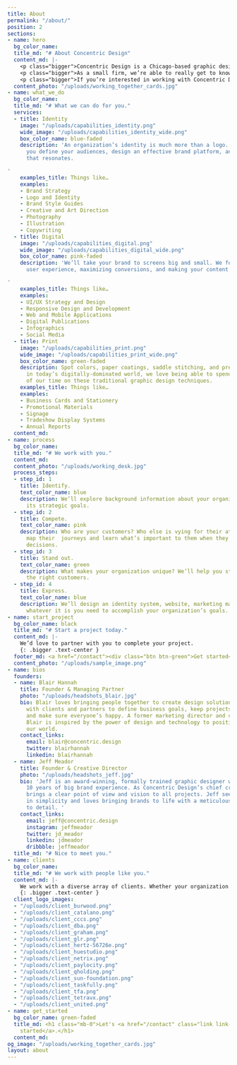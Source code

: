 ```yaml
---
title: About
permalink: "/about/"
position: 2
sections:
- name: hero
  bg_color_name: 
  title_md: "# About Concentric Design"
  content_md: |-
    <p class="bigger">Concentric Design is a Chicago-based graphic design firm that specializes in visual identity, website, and print design projects for a variety of clients seeking to positively impact their customers and communities. </p>
    <p class="bigger">As a small firm, we’re able to really get to know our customers and understand their culture and vision in order to provide solutions that work. Although we’re small, we’ve built relationships with creative partners that support us in providing quality results for diverse project types and sizes.</p>
    <p class="bigger">If you’re interested in working with Concentric Design, send us a note or give us a call. We can’t wait to <a href="/contact" class="link link-green">get started</a>.</p>
  content_photo: "/uploads/working_together_cards.jpg"
- name: what_we_do
  bg_color_name: 
  title_md: "# What we can do for you."
  services:
  - title: Identity
    image: "/uploads/capabilities_identity.png"
    wide_image: "/uploads/capabilities_identity_wide.png"
    box_color_name: blue-faded
    description: 'An organization’s identity is much more than a logo. We’ll help
      you define your audiences, design an effective brand platform, and deliver messaging
      that resonates.

'
    examples_title: Things like…
    examples:
    - Brand Strategy
    - Logo and Identity
    - Brand Style Guides
    - Creative and Art Direction
    - Photography
    - Illustration
    - Copywriting
  - title: Digital
    image: "/uploads/capabilities_digital.png"
    wide_image: "/uploads/capabilities_digital_wide.png"
    box_color_name: pink-faded
    description: 'We’ll take your brand to screens big and small. We focus on smart
      user experience, maximizing conversions, and making your content shine.

'
    examples_title: Things like…
    examples:
    - UI/UX Strategy and Design
    - Responsive Design and Development
    - Web and Mobile Applications
    - Digital Publications
    - Infographics
    - Social Media
  - title: Print
    image: "/uploads/capabilities_print.png"
    wide_image: "/uploads/capabilities_print_wide.png"
    box_color_name: green-faded
    description: Spot colors, paper coatings, saddle stitching, and press checks…
      in today’s digitally-dominated world, we love being able to spend a portion
      of our time on these traditional graphic design techniques.
    examples_title: Things like…
    examples:
    - Business Cards and Stationery
    - Promotional Materials
    - Signage
    - Tradeshow Display Systems
    - Annual Reports
  content_md: 
- name: process
  bg_color_name: 
  title_md: "# We work with you."
  content_md: 
  content_photo: "/uploads/working_desk.jpg"
  process_steps:
  - step_id: 1
    title: Identify.
    text_color_name: blue
    description: We’ll explore background information about your organization and
      its strategic goals.
  - step_id: 2
    title: Compete.
    text_color_name: pink
    description: Who are your customers? Who else is vying for their attention? We’ll
      map their  journeys and learn what’s important to them when they make purchasing
      decisions.
  - step_id: 3
    title: Stand out.
    text_color_name: green
    description: What makes your organization unique? We’ll help you stand out to
      the right customers.
  - step_id: 4
    title: Express.
    text_color_name: blue
    description: We’ll design an identity system, website, marketing materials, or
      whatever it is you need to accomplish your organization’s goals.
- name: start_project
  bg_color_name: black
  title_md: "# Start a project today."
  content_md: |-
    We’d love to partner with you to complete your project.
    {: .bigger .text-center }
  footer_md: <a href="/contact"><div class="btn btn-green">Get started</div></a>
  content_photo: "/uploads/sample_image.png"
- name: bios
  founders:
  - name: Blair Hannah
    title: Founder & Managing Partner
    photo: "/uploads/headshots_blair.jpg"
    bio: Blair loves bringing people together to create design solutions. He works
      with clients and partners to define business goals, keep projects on track,
      and make sure everyone’s happy. A former marketing director and current technophile,
      Blair is inspired by the power of design and technology to positively shape
      our world.
    contact_links:
      email: blair@concentric.design
      twitter: blairhannah
      linkedin: blairhannah
  - name: Jeff Meador
    title: Founder & Creative Director
    photo: "/uploads/headshots_jeff.jpg"
    bio: 'Jeff is an award-winning, formally trained graphic designer with more than
      10 years of big brand experience. As Concentric Design’s chief creative, Jeff
      brings a clear point of view and vision to all projects. Jeff sees the beauty
      in simplicity and loves bringing brands to life with a meticulous attention
      to detail. '
    contact_links:
      email: jeff@concentric.design
      instagram: jeffmeador
      twitter: jd_meador
      linkedin: jdmeador
      dribbble: jeffmeador
  title_md: "# Nice to meet you."
- name: clients
  bg_color_name: 
  title_md: "# We work with people like you."
  content_md: |-
    We work with a diverse array of clients. Whether your organization is small or large, near or far, you can be sure the experience will be smooth and successful. Here are a few of our past and present clients.
    {: .bigger .text-center }
  client_logo_images:
  - "/uploads/client_burwood.png"
  - "/uploads/client_catalano.png"
  - "/uploads/client_cccs.png"
  - "/uploads/client_dba.png"
  - "/uploads/client_graham.png"
  - "/uploads/client_glr.png"
  - "/uploads/client_hertz-56726e.png"
  - "/uploads/client_huestudio.png"
  - "/uploads/client_netrix.png"
  - "/uploads/client_paylocity.png"
  - "/uploads/client_qholding.png"
  - "/uploads/client_sun-foundation.png"
  - "/uploads/client_taskfully.png"
  - "/uploads/client_tfa.png"
  - "/uploads/client_tetravx.png"
  - "/uploads/client_united.png"
- name: get_started
  bg_color_name: green-faded
  title_md: <h1 class="mb-0">Let's <a href="/contact" class="link link-green">get
    started</a>.</h1>
  content_md: 
og_image: "/uploads/working_together_cards.jpg"
layout: about
---
```



